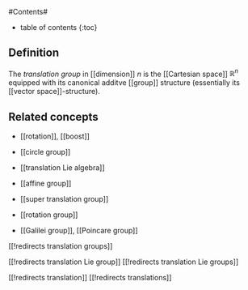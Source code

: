 
#Contents#
* table of contents
{:toc}

## Definition

The _translation group_ in [[dimension]] $n$ is the [[Cartesian space]] $\mathbb{R}^n$ equipped with its canonical additve [[group]] structure (essentially its [[vector space]]-structure).

## Related concepts

* [[rotation]], [[boost]]

* [[circle group]]

* [[translation Lie algebra]]

* [[affine group]]

* [[super translation group]]

* [[rotation group]]

* [[Galilei group]], [[Poincare group]]

[[!redirects translation groups]]

[[!redirects translation Lie group]]
[[!redirects translation Lie groups]]

[[!redirects translation]]
[[!redirects translations]]
